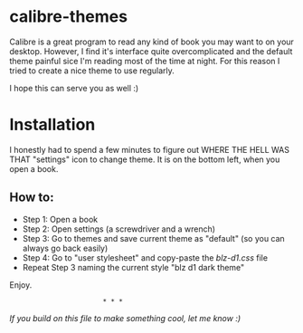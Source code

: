 # calibre-themes
Calibre is a great program to read any kind of book you may want to on your desktop. However, I find it's interface quite overcomplicated and the default theme painful sice I'm reading most of the time at night.
For this reason I tried to create a nice theme to use regularly.

I hope this can serve you as well :)


# Installation
I honestly had to spend a few minutes to figure out WHERE THE HELL WAS THAT "settings" icon to change theme. It is on the bottom left, when you open a book.

How to:
--
- Step 1: Open a book
- Step 2: Open settings (a screwdriver and a wrench)
- Step 3: Go to themes and save current theme as "default" (so you can always go back easily)
- Step 4: Go to "user stylesheet" and copy-paste the *blz-d1.css* file
- Repeat Step 3 naming the current style "blz d1 dark theme"

Enjoy.

                           * * *
_If you build on this file to make something cool, let me know :)_
